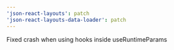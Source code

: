 ```yaml
---
'json-react-layouts': patch
'json-react-layouts-data-loader': patch
---
```


Fixed crash when using hooks inside useRuntimeParams
